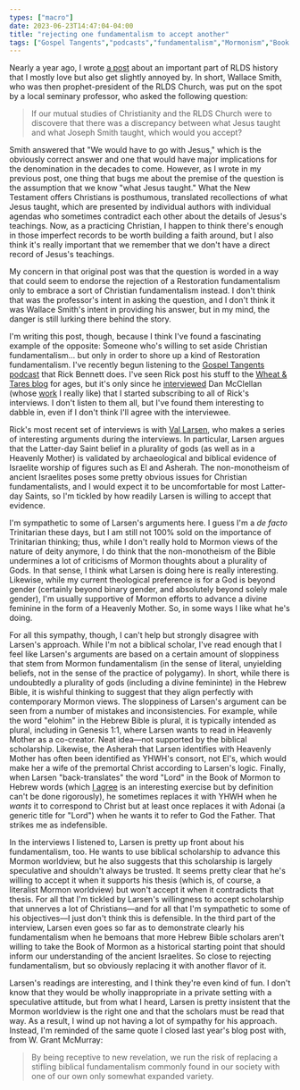 ```yaml
---
types: ["macro"]
date: 2023-06-23T14:47:04-04:00
title: "rejecting one fundamentalism to accept another"
tags: ["Gospel Tangents","podcasts","fundamentalism","Mormonism","Book of Mormon","Wallace Smith","Val Larsen","Dan McClellan","Trinity","Grant McMurray"]
---
```

Nearly a year ago, I wrote [a post](https://spencergreenhalgh.com/communities/joseph-jesus-and-fundamentalism/) about an important part of RLDS history that I mostly love but also get slightly annoyed by. In short, Wallace Smith, who was then prophet-president of the RLDS Church, was put on the spot by a local seminary professor, who asked the following question:

> If our mutual studies of Christianity and the RLDS Church were to discovere that there was a discrepancy between what Jesus taught and what Joseph Smith taught, which would you accept?

Smith answered that "We would have to go with Jesus," which is the obviously correct answer and one that would have major implications for the denomination in the decades to come. However, as I wrote in my previous post, one thing that bugs me about the premise of the question is the assumption that we know "what Jesus taught." What the New Testament offers Christians is posthumous, translated recollections of what Jesus taught, which are presented by individual authors with individual agendas who sometimes contradict each other about the details of Jesus's teachings. Now, as a practicing Christian, I happen to think there's enough in those imperfect records to be worth building a faith around, but I also think it's really important that we remember that we don't have a direct record of Jesus's teachings.

My concern in that original post was that the question is worded in a way that could seem to endorse the rejection of a Restoration fundamentalism only to embrace a sort of Christian fundamentalism instead. I don't think that was the professor's intent in asking the question, and I don't think it was Wallace Smith's intent in providing his answer, but in my mind, the danger is still lurking there behind the story. 

I'm writing this post, though, because I think I've found a fascinating example of the opposite: Someone who's willing to set aside Christian fundamentalism... but only in order to shore up a kind of Restoration fundamentalism. I've recently begun listening to the [Gospel Tangents podcast](https://gospeltangents.com/) that Rick Bennett does. I've seen Rick post his stuff to the [Wheat & Tares blog](https://wheatandtares.org/author/gospeltangents/) for ages, but it's only since he [interviewed](https://wheatandtares.org/2023/04/03/dan-mcclellan-on-early-israelite-religion/) Dan McClellan (whose [work](https://www.maklelan.org/) I really like) that I started subscribing to all of Rick's interviews. I don't listen to them all, but I've found them interesting to dabble in, even if I don't think I'll agree with the interviewee. 

Rick's most recent set of interviews is with [Val Larsen](https://gospeltangents.com/people/val-larsen/), who makes a series of interesting arguments during the interviews. In particular, Larsen argues that the Latter-day Saint belief in a plurality of gods (as well as in a Heavenly Mother) is validated by archaeological and biblical evidence of Israelite worship of figures such as El and Asherah. The non-monotheism of ancient Israelites poses some pretty obvious issues for Christian fundamentalists, and I would expect it to be uncomfortable for most Latter-day Saints, so I'm tickled by how readily Larsen is willing to accept that evidence.

I'm sympathetic to some of Larsen's arguments here. I guess I'm a *de facto* Trinitarian these days, but I am still not 100% sold on the importance of Trinitarian thinking; thus, while I don't really hold to Mormon views of the nature of deity anymore, I do think that the non-monotheism of the Bible undermines a lot of criticisms of Mormon thoughts about a plurality of Gods. In that sense, I think what Larsen is doing here is really interesting. Likewise, while my current theological preference is for a God is beyond gender (certainly beyond binary gender, and absolutely beyond solely male gender), I'm usually supportive of Mormon efforts to advance a divine feminine in the form of a Heavenly Mother. So, in some ways I like what he's doing.

For all this sympathy, though, I can't help but strongly disagree with Larsen's approach. While I'm not a biblical scholar, I've read enough that I feel like Larsen's arguments are based on a certain amount of sloppiness that stem from Mormon fundamentalism (in the sense of literal, unyielding beliefs, not in the sense of the practice of polygamy). In short, while there is undoubtedly a plurality of gods (including a divine femininte) in the Hebrew Bible, it is wishful thinking to suggest that they align perfectly with contemporary Mormon views. The sloppiness of Larsen's argument can be seen from a number of mistakes and inconsistencies. For example, while the word "elohim" in the Hebrew Bible is plural, it is typically intended as plural, including in Genesis 1:1, where Larsen wants to read in Heavenly Mother as a co-creator. Neat idea—not supported by the biblical scholarship. Likewise, the Asherah that Larsen identifies with Heavenly Mother has often been identified as YHWH's consort, not El's, which would make her a wife of the premortal Christ according to Larsen's logic. Finally, when Larsen "back-translates" the word "Lord" in the Book of Mormon to Hebrew words (which [I agree](https://spencergreenhalgh.com/communities/what-does-the-lord-mean-in-the-book-of-mormon/) is an interesting exercise but by definition can't be done rigorously), he sometimes replaces it with YHWH when he *wants* it to correspond to Christ but at least once replaces it with Adonai (a generic title for "Lord") when he wants it to refer to God the Father. That strikes me as indefensible. 

In the interviews I listened to, Larsen is pretty up front about his fundamentalism, too. He wants to use biblical scholarship to advance this Mormon worldview, but he also suggests that this scholarship is largely speculative and shouldn't always be trusted. It seems pretty clear that he's willing to accept it when it supports his thesis (which is, of course, a literalist Mormon worldview) but won't accept it when it contradicts that thesis. For all that I'm tickled by Larsen's willingness to accept scholarship that unnerves a lot of Christians—and for all that I'm sympathetic to some of his objectives—I just don't think this is defensible. In the third part of the interview, Larsen even goes so far as to demonstrate clearly his fundamentalism when he bemoans that more Hebrew Bible scholars aren't willing to take the Book of Mormon as a historical starting point that should inform our understanding of the ancient Israelites. So close to rejecting fundamentalism, but so obviously replacing it with another flavor of it.

Larsen's readings are interesting, and I think they're even kind of fun. I don't know that they would be wholly inappropriate in a private setting with a speculative attitude, but from what I heard, Larsen is pretty insistent that the Mormon worldview is the right one and that the scholars must be read that way. As a result, I wind up not having a lot of sympathy for his approach. Instead, I'm reminded of the same quote I closed last year's blog post with, from W. Grant McMurray: 

> By being receptive to new revelation, we run the risk of replacing a stifling biblical fundamentalism commonly found in our society with one of our own only somewhat expanded variety.
